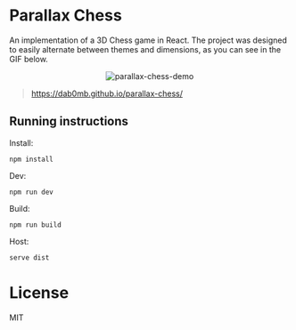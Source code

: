 # Parallax Chess

An implementation of a 3D Chess game in React. The project was designed to easily alternate between themes and dimensions, as you can see in the GIF below.

<p align="center">
  <img alt="parallax-chess-demo" src="https://github.com/DAB0mB/parallax-chess/assets/7648874/3c6d74ad-dfad-40f4-bdd4-9608ecf97900">
</p>

> https://dab0mb.github.io/parallax-chess/

## Running instructions

Install:

```
npm install
```

Dev:

```
npm run dev
```

Build:

```
npm run build
```

Host:

```
serve dist
```

# License

MIT
